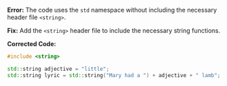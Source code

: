 **Error:** The code uses the `std` namespace without including the necessary header file `<string>`.

**Fix:** Add the `<string>` header file to include the necessary string functions.

**Corrected Code:**

```cpp
#include <string>

std::string adjective = "little";
std::string lyric = std::string("Mary had a ") + adjective + " lamb";
```
